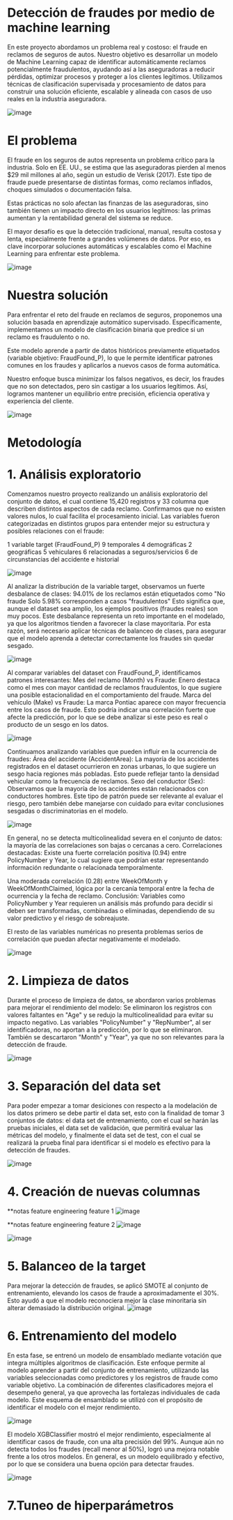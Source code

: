# Detección de fraudes por medio de machine learning

En este proyecto abordamos un problema real y costoso: el fraude en reclamos de seguros de autos. Nuestro objetivo es desarrollar un modelo de Machine Learning capaz de identificar automáticamente reclamos potencialmente fraudulentos, ayudando así a las aseguradoras a reducir pérdidas, optimizar procesos y proteger a los clientes legítimos.
Utilizamos técnicas de clasificación supervisada y procesamiento de datos para construir una solución eficiente, escalable y alineada con casos de uso reales en la industria aseguradora.

![image](https://github.com/user-attachments/assets/d6a09e13-142f-4679-9fb0-f922eb04ab71)

# El problema

El fraude en los seguros de autos representa un problema crítico para la industria. Solo en EE. UU., se estima que las aseguradoras pierden al menos $29 mil millones al año, según un estudio de Verisk (2017). Este tipo de fraude puede presentarse de distintas formas, como reclamos inflados, choques simulados o documentación falsa.

Estas prácticas no solo afectan las finanzas de las aseguradoras, sino también tienen un impacto directo en los usuarios legítimos: las primas aumentan y la rentabilidad general del sistema se reduce.

El mayor desafío es que la detección tradicional, manual, resulta costosa y lenta, especialmente frente a grandes volúmenes de datos. Por eso, es clave incorporar soluciones automáticas y escalables como el Machine Learning para enfrentar este problema.

![image](https://github.com/user-attachments/assets/2fb51e42-6b53-4525-ae3f-c030c2b95254)

# Nuestra solución

Para enfrentar el reto del fraude en reclamos de seguros, proponemos una solución basada en aprendizaje automático supervisado. Específicamente, implementamos un modelo de clasificación binaria que predice si un reclamo es fraudulento o no.

Este modelo aprende a partir de datos históricos previamente etiquetados (variable objetivo: FraudFound_P), lo que le permite identificar patrones comunes en los fraudes y aplicarlos a nuevos casos de forma automática.

Nuestro enfoque busca minimizar los falsos negativos, es decir, los fraudes que no son detectados, pero sin castigar a los usuarios legítimos. Así, logramos mantener un equilibrio entre precisión, eficiencia operativa y experiencia del cliente.

![image](https://github.com/user-attachments/assets/f31bcbed-abed-4c6f-927c-0cafba228d57)

# Metodología

# 1. Análisis exploratorio 
Comenzamos nuestro proyecto realizando un análisis exploratorio del conjunto de datos, el cual contiene 15,420 registros y 33 columna que describen distintos aspectos de cada reclamo.
Confirmamos que no existen valores nulos, lo cual facilita el procesamiento inicial. Las variables fueron categorizadas en distintos grupos para entender mejor su estructura y posibles relaciones con el fraude:

1 variable target (FraudFound_P)
9 temporales
4 demográficas 
2 geográficas 
5 vehiculares 
6 relacionadas a seguros/servicios
6 de circunstancias del accidente e historial

![image](https://github.com/user-attachments/assets/37d4929f-3acd-4040-ac3b-b48bd24e09f3)

Al analizar la distribución de la variable target, observamos un fuerte desbalance de clases:
94.01% de los reclamos están etiquetados como "No fraude
Solo 5.98% corresponden a casos "fraudulentos"
Esto significa que, aunque el dataset sea amplio, los ejemplos positivos (fraudes reales) son muy pocos. Este desbalance representa un reto importante en el modelado, ya que los algoritmos tienden a favorecer la clase mayoritaria.
Por esta razón, será necesario aplicar técnicas de balanceo de clases, para asegurar que el modelo aprenda a detectar correctamente los fraudes sin quedar sesgado.

![image](https://github.com/user-attachments/assets/bdb6f727-99a1-4179-89ce-df85eb82a8a0)

Al comparar variables del dataset con FraudFound_P, identificamos patrones interesantes:
Mes del reclamo (Month) vs Fraude:
 Enero destaca como el mes con mayor cantidad de reclamos fraudulentos, lo que sugiere una posible estacionalidad en el comportamiento del fraude.
Marca del vehículo (Make) vs Fraude:
 La marca Pontiac aparece con mayor frecuencia entre los casos de fraude. Esto podría indicar una correlación fuerte que afecte la predicción, por lo que se debe analizar si este peso es real o producto de un sesgo en los datos.

![image](https://github.com/user-attachments/assets/8012fcf2-ca4b-4401-ad06-e74cfa8636c2)


Continuamos analizando variables que pueden influir en la ocurrencia de fraudes:
Área del accidente (AccidentArea):
 La mayoría de los accidentes registrados en el dataset ocurrieron en zonas urbanas, lo que sugiere un sesgo hacia regiones más pobladas. Esto puede reflejar tanto la densidad vehicular como la frecuencia de reclamos.
Sexo del conductor (Sex):
 Observamos que la mayoría de los accidentes están relacionados con conductores hombres. Este tipo de patrón puede ser relevante al evaluar el riesgo, pero también debe manejarse con cuidado para evitar conclusiones sesgadas o discriminatorias en el modelo.

![image](https://github.com/user-attachments/assets/adde51b7-ec75-443d-8784-65012cc3a0e7)

En general, no se detecta multicolinealidad severa en el conjunto de datos: la mayoría de las correlaciones son bajas o cercanas a cero.
Correlaciones destacadas:
Existe una fuerte correlación positiva (0.94) entre PolicyNumber y Year, lo cual sugiere que podrían estar representando información redundante o relacionada temporalmente.

Una moderada correlación (0.28) entre WeekOfMonth y WeekOfMonthClaimed, lógica por la cercanía temporal entre la fecha de ocurrencia y la fecha de reclamo.
 Conclusión:
Variables como PolicyNumber y Year requieren un análisis más profundo para decidir si deben ser transformadas, combinadas o eliminadas, dependiendo de su valor predictivo y el riesgo de sobreajuste.

El resto de las variables numéricas no presenta problemas serios de correlación que puedan afectar negativamente el modelado.

![image](https://github.com/user-attachments/assets/76f9db69-3e29-48ef-b922-205f0963ffb5)

# 2. Limpieza de datos
Durante el proceso de limpieza de datos, se abordaron varios problemas para mejorar el rendimiento del modelo:
Se eliminaron los registros con valores faltantes en "Age" y se redujo la multicolinealidad para evitar su impacto negativo.
Las variables "PolicyNumber" y "RepNumber", al ser identificadoras, no aportan a la predicción, por lo que se eliminaron.
También se descartaron "Month" y "Year", ya que no son relevantes para la detección de fraude.

![image](https://github.com/user-attachments/assets/ea7ed4fb-caf5-48fc-86cd-664773e111be)


# 3. Separación del data set 

Para poder empezar a tomar desiciones con respecto a la modelación de los datos primero se debe partir el data set, esto con la finalidad de tomar 3 conjuntos de datos: el data set de entrenamiento, con el cual se harán las pruebas iniciales, el data set de validación, que permitirá evaluar las métricas del modelo, y finalmente el data set de test, con el cual se realizará la prueba final para identificar si el modelo es efectivo para la detección de fraudes. 

![image](https://github.com/user-attachments/assets/8950c5f9-243a-469c-a25e-72263f0a3141)

# 4. Creación de nuevas columnas
**notas feature engineering feature 1
![image](https://github.com/user-attachments/assets/2b569830-309a-4284-a9d9-e9c698a40c7d)

**notas feature engineering feature 2
![image](https://github.com/user-attachments/assets/95ea31ed-5511-4577-a20a-92aad272a3a1)

![image](https://github.com/user-attachments/assets/e7aca9f1-eee4-4ee3-95e3-6b4585b0b3d3)


# 5. Balanceo de la target
Para mejorar la detección de fraudes, se aplicó SMOTE al conjunto de entrenamiento, elevando los casos de fraude a aproximadamente el 30%. Esto ayudó a que el modelo reconociera mejor la clase minoritaria sin alterar demasiado la distribución original.
![image](https://github.com/user-attachments/assets/993fe080-48be-4021-869c-23fab33c8eb5)


# 6. Entrenamiento del modelo

En esta fase, se entrenó un modelo de ensamblado mediante votación que integra múltiples algoritmos de clasificación. Este enfoque permite al modelo aprender a partir del conjunto de entrenamiento, utilizando las variables seleccionadas como predictores y los registros de fraude como variable objetivo. La combinación de diferentes clasificadores mejora el desempeño general, ya que aprovecha las fortalezas individuales de cada modelo. Este esquema de ensamblado se utilizó con el propósito de identificar el modelo con el mejor rendimiento.

![image](https://github.com/user-attachments/assets/6bf19557-5c09-4a08-bd74-a707e6411ab1)

El modelo XGBClassifier mostró el mejor rendimiento, especialmente al identificar casos de fraude, con una alta precisión del 99%. Aunque aún no detecta todos los fraudes (recall menor al 50%), logró una mejora notable frente a los otros modelos. En general, es un modelo equilibrado y efectivo, por lo que se considera una buena opción para detectar fraudes.

![image](https://github.com/user-attachments/assets/6d4b8daa-f429-49c3-a095-3cb73527be74)


# 7.Tuneo de hiperparámetros







